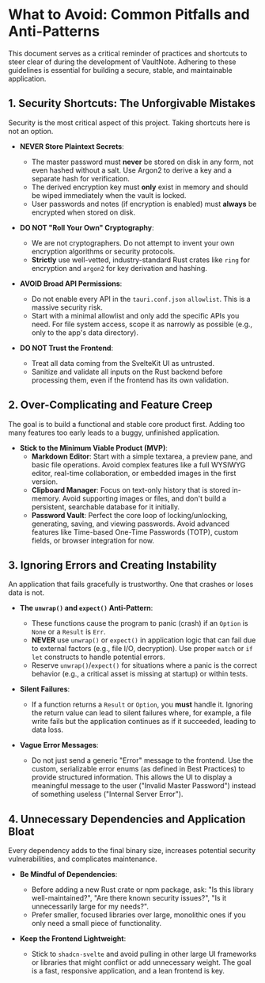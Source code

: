 # What to Avoid: Common Pitfalls and Anti-Patterns

This document serves as a critical reminder of practices and shortcuts to steer clear of during the development of VaultNote. Adhering to these guidelines is essential for building a secure, stable, and maintainable application.

## 1. Security Shortcuts: The Unforgivable Mistakes

Security is the most critical aspect of this project. Taking shortcuts here is not an option.

-   **NEVER Store Plaintext Secrets**:
    -   The master password must **never** be stored on disk in any form, not even hashed without a salt. Use Argon2 to derive a key and a separate hash for verification.
    -   The derived encryption key must **only** exist in memory and should be wiped immediately when the vault is locked.
    -   User passwords and notes (if encryption is enabled) must **always** be encrypted when stored on disk.

-   **DO NOT "Roll Your Own" Cryptography**:
    -   We are not cryptographers. Do not attempt to invent your own encryption algorithms or security protocols.
    -   **Strictly** use well-vetted, industry-standard Rust crates like `ring` for encryption and `argon2` for key derivation and hashing.

-   **AVOID Broad API Permissions**:
    -   Do not enable every API in the `tauri.conf.json` `allowlist`. This is a massive security risk.
    -   Start with a minimal allowlist and only add the specific APIs you need. For file system access, scope it as narrowly as possible (e.g., only to the app's data directory).

-   **DO NOT Trust the Frontend**:
    -   Treat all data coming from the SvelteKit UI as untrusted.
    -   Sanitize and validate all inputs on the Rust backend before processing them, even if the frontend has its own validation.

## 2. Over-Complicating and Feature Creep

The goal is to build a functional and stable core product first. Adding too many features too early leads to a buggy, unfinished application.

-   **Stick to the Minimum Viable Product (MVP)**:
    -   **Markdown Editor**: Start with a simple textarea, a preview pane, and basic file operations. Avoid complex features like a full WYSIWYG editor, real-time collaboration, or embedded images in the first version.
    -   **Clipboard Manager**: Focus on text-only history that is stored in-memory. Avoid supporting images or files, and don't build a persistent, searchable database for it initially.
    -   **Password Vault**: Perfect the core loop of locking/unlocking, generating, saving, and viewing passwords. Avoid advanced features like Time-based One-Time Passwords (TOTP), custom fields, or browser integration for now.

## 3. Ignoring Errors and Creating Instability

An application that fails gracefully is trustworthy. One that crashes or loses data is not.

-   **The `unwrap()` and `expect()` Anti-Pattern**:
    -   These functions cause the program to panic (crash) if an `Option` is `None` or a `Result` is `Err`.
    -   **NEVER** use `unwrap()` or `expect()` in application logic that can fail due to external factors (e.g., file I/O, decryption). Use proper `match` or `if let` constructs to handle potential errors.
    -   Reserve `unwrap()`/`expect()` for situations where a panic is the correct behavior (e.g., a critical asset is missing at startup) or within tests.

-   **Silent Failures**:
    -   If a function returns a `Result` or `Option`, you **must** handle it. Ignoring the return value can lead to silent failures where, for example, a file write fails but the application continues as if it succeeded, leading to data loss.

-   **Vague Error Messages**:
    -   Do not just send a generic "Error" message to the frontend. Use the custom, serializable error enums (as defined in Best Practices) to provide structured information. This allows the UI to display a meaningful message to the user ("Invalid Master Password") instead of something useless ("Internal Server Error").

## 4. Unnecessary Dependencies and Application Bloat

Every dependency adds to the final binary size, increases potential security vulnerabilities, and complicates maintenance.

-   **Be Mindful of Dependencies**:
    -   Before adding a new Rust crate or npm package, ask: "Is this library well-maintained?", "Are there known security issues?", "Is it unnecessarily large for my needs?".
    -   Prefer smaller, focused libraries over large, monolithic ones if you only need a small piece of functionality.

-   **Keep the Frontend Lightweight**:
    -   Stick to `shadcn-svelte` and avoid pulling in other large UI frameworks or libraries that might conflict or add unnecessary weight. The goal is a fast, responsive application, and a lean frontend is key.
